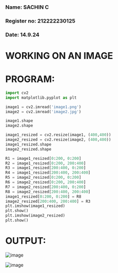 <H3>Name: SACHIN C </H3>
<H3>Register no: 212222230125</H3>
<H3>Date: 14.9.24 </H3>

# WORKING ON AN IMAGE

# PROGRAM:
```python
import cv2
import matplotlib.pyplot as plt

image1 = cv2.imread('image1.png')
image2 = cv2.imread('image2.jpg')

image1.shape
image2.shape

image1_resized = cv2.resize(image1, (400,400))
image2_resized = cv2.resize(image2, (400,400))
image1_resized.shape
image2_resized.shape

R1 = image1_resized[0:200, 0:200]
R2 = image1_resized[0:200, 200:400]
R3 = image1_resized[200:400, 0:200]
R4 = image1_resized[200:400, 200:400]
R5 = image2_resized[0:200, 0:200]
R6 = image2_resized[0:200, 200:400]
R7 = image2_resized[200:400, 0:200]
R8 = image2_resized[200:400, 200:400]
image1_resized[0:200, 0:200] = R8
image2_resized[200:400, 200:400] = R3
plt.imshow(image1_resized)
plt.show()
plt.imshow(image2_resized)
plt.show()
```

# OUTPUT:

![image](https://github.com/user-attachments/assets/677f2ae8-1e61-4577-9460-f35716fcaf3b)

![image](https://github.com/user-attachments/assets/52a48eb6-8ec2-4bbc-967f-813cb51b536c)

 
